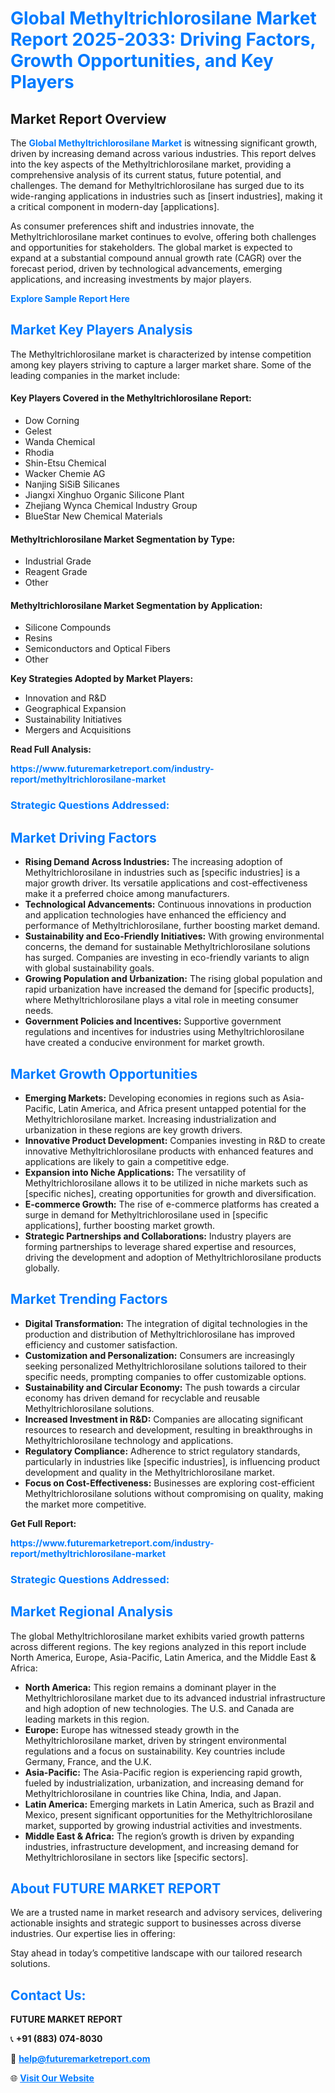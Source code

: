 <h1 style="color: #007BFF;">Global Methyltrichlorosilane Market Report 2025-2033: Driving Factors, Growth Opportunities, and Key Players</h1>

<section id="overview">
<h2>Market Report Overview</h2>
<p>The <a href="https://www.futuremarketreport.com/industry-report/methyltrichlorosilane-market" style="color: #007BFF; text-decoration: none;"><strong>Global Methyltrichlorosilane Market</strong></a> is witnessing significant growth, driven by increasing demand across various industries. This report delves into the key aspects of the Methyltrichlorosilane market, providing a comprehensive analysis of its current status, future potential, and challenges. The demand for Methyltrichlorosilane has surged due to its wide-ranging applications in industries such as [insert industries], making it a critical component in modern-day [applications].</p>
<p>As consumer preferences shift and industries innovate, the Methyltrichlorosilane market continues to evolve, offering both challenges and opportunities for stakeholders. The global market is expected to expand at a substantial compound annual growth rate (CAGR) over the forecast period, driven by technological advancements, emerging applications, and increasing investments by major players.</p>
</section>

<section id="overview">
<p><a href="https://www.futuremarketreport.com/request-sample/reportId=85332" style="color: #007BFF; text-decoration: none;"><strong>Explore Sample Report Here</strong></a></p>
</section>

<section id="key-players">
<h2 style="color: #007BFF;">Market Key Players Analysis</h2>
<p>The Methyltrichlorosilane market is characterized by intense competition among key players striving to capture a larger market share. Some of the leading companies in the market include:</p>
<h4>Key Players Covered in the Methyltrichlorosilane Report:</h4>
<ul><li>Dow Corning</li><li>Gelest</li><li>Wanda Chemical</li><li>Rhodia</li><li>Shin-Etsu Chemical</li><li>Wacker Chemie AG</li><li>Nanjing SiSiB Silicanes</li><li>Jiangxi Xinghuo Organic Silicone Plant</li><li>Zhejiang Wynca Chemical Industry Group</li><li>BlueStar New Chemical Materials</li></ul>
<h4>Methyltrichlorosilane Market Segmentation by Type:</h4>
<ul><li>Industrial Grade</li><li>Reagent Grade</li><li>Other</li></ul>

<h4>Methyltrichlorosilane Market Segmentation by Application:</h4>
<ul><li>Silicone Compounds</li><li>Resins</li><li>Semiconductors and Optical Fibers</li><li>Other</li></ul>
<p><strong>Key Strategies Adopted by Market Players:</strong></p>
<ul>
<li>Innovation and R&D</li>
<li>Geographical Expansion</li>
<li>Sustainability Initiatives</li>
<li>Mergers and Acquisitions</li>
</ul>
</section>

<section>
<p><strong>Read Full Analysis: </strong></p><a href="https://www.futuremarketreport.com/industry-report/methyltrichlorosilane-market" style="color: #007BFF; text-decoration: none;"><strong>https://www.futuremarketreport.com/industry-report/methyltrichlorosilane-market</strong></a>
<h3 style="color: #007BFF;">Strategic Questions Addressed:</h3>
</section>

<section id="driving-factors">
<h2 style="color: #007BFF;">Market Driving Factors</h2>
<ul>
<li><strong>Rising Demand Across Industries:</strong> The increasing adoption of Methyltrichlorosilane in industries such as [specific industries] is a major growth driver. Its versatile applications and cost-effectiveness make it a preferred choice among manufacturers.</li>
<li><strong>Technological Advancements:</strong> Continuous innovations in production and application technologies have enhanced the efficiency and performance of Methyltrichlorosilane, further boosting market demand.</li>
<li><strong>Sustainability and Eco-Friendly Initiatives:</strong> With growing environmental concerns, the demand for sustainable Methyltrichlorosilane solutions has surged. Companies are investing in eco-friendly variants to align with global sustainability goals.</li>
<li><strong>Growing Population and Urbanization:</strong> The rising global population and rapid urbanization have increased the demand for [specific products], where Methyltrichlorosilane plays a vital role in meeting consumer needs.</li>
<li><strong>Government Policies and Incentives:</strong> Supportive government regulations and incentives for industries using Methyltrichlorosilane have created a conducive environment for market growth.</li>
</ul>
</section>

<section id="growth-opportunities">
<h2 style="color: #007BFF;">Market Growth Opportunities</h2>
<ul>
<li><strong>Emerging Markets:</strong> Developing economies in regions such as Asia-Pacific, Latin America, and Africa present untapped potential for the Methyltrichlorosilane market. Increasing industrialization and urbanization in these regions are key growth drivers.</li>
<li><strong>Innovative Product Development:</strong> Companies investing in R&D to create innovative Methyltrichlorosilane products with enhanced features and applications are likely to gain a competitive edge.</li>
<li><strong>Expansion into Niche Applications:</strong> The versatility of Methyltrichlorosilane allows it to be utilized in niche markets such as [specific niches], creating opportunities for growth and diversification.</li>
<li><strong>E-commerce Growth:</strong> The rise of e-commerce platforms has created a surge in demand for Methyltrichlorosilane used in [specific applications], further boosting market growth.</li>
<li><strong>Strategic Partnerships and Collaborations:</strong> Industry players are forming partnerships to leverage shared expertise and resources, driving the development and adoption of Methyltrichlorosilane products globally.</li>
</ul>
</section>

<section id="trending-factors">
<h2 style="color: #007BFF;">Market Trending Factors</h2>
<ul>
<li><strong>Digital Transformation:</strong> The integration of digital technologies in the production and distribution of Methyltrichlorosilane has improved efficiency and customer satisfaction.</li>
<li><strong>Customization and Personalization:</strong> Consumers are increasingly seeking personalized Methyltrichlorosilane solutions tailored to their specific needs, prompting companies to offer customizable options.</li>
<li><strong>Sustainability and Circular Economy:</strong> The push towards a circular economy has driven demand for recyclable and reusable Methyltrichlorosilane solutions.</li>
<li><strong>Increased Investment in R&D:</strong> Companies are allocating significant resources to research and development, resulting in breakthroughs in Methyltrichlorosilane technology and applications.</li>
<li><strong>Regulatory Compliance:</strong> Adherence to strict regulatory standards, particularly in industries like [specific industries], is influencing product development and quality in the Methyltrichlorosilane market.</li>
<li><strong>Focus on Cost-Effectiveness:</strong> Businesses are exploring cost-efficient Methyltrichlorosilane solutions without compromising on quality, making the market more competitive.</li>
</ul>
</section>

<section>
<p><strong>Get Full Report: </strong></p><a href="https://www.futuremarketreport.com/industry-report/methyltrichlorosilane-market" style="color: #007BFF; text-decoration: none;"><strong>https://www.futuremarketreport.com/industry-report/methyltrichlorosilane-market</strong></a>
<h3 style="color: #007BFF;">Strategic Questions Addressed:</h3>
</section>


<section id="regional-analysis">
<h2 style="color: #007BFF;">Market Regional Analysis</h2>
<p>The global Methyltrichlorosilane market exhibits varied growth patterns across different regions. The key regions analyzed in this report include North America, Europe, Asia-Pacific, Latin America, and the Middle East & Africa:</p>
<ul>
<li><strong>North America:</strong> This region remains a dominant player in the Methyltrichlorosilane market due to its advanced industrial infrastructure and high adoption of new technologies. The U.S. and Canada are leading markets in this region.</li>
<li><strong>Europe:</strong> Europe has witnessed steady growth in the Methyltrichlorosilane market, driven by stringent environmental regulations and a focus on sustainability. Key countries include Germany, France, and the U.K.</li>
<li><strong>Asia-Pacific:</strong> The Asia-Pacific region is experiencing rapid growth, fueled by industrialization, urbanization, and increasing demand for Methyltrichlorosilane in countries like China, India, and Japan.</li>
<li><strong>Latin America:</strong> Emerging markets in Latin America, such as Brazil and Mexico, present significant opportunities for the Methyltrichlorosilane market, supported by growing industrial activities and investments.</li>
<li><strong>Middle East & Africa:</strong> The region’s growth is driven by expanding industries, infrastructure development, and increasing demand for Methyltrichlorosilane in sectors like [specific sectors].</li>
</ul>
</section>

<footer>
<h2 style="color: #007BFF;">About FUTURE MARKET REPORT</h2>
<p>We are a trusted name in market research and advisory services, delivering actionable insights and strategic support to businesses across diverse industries. Our expertise lies in offering:</p>

<p>Stay ahead in today’s competitive landscape with our tailored research solutions.</p>

<h2 style="color: #007BFF;">Contact Us:</h2>
<p><strong>FUTURE MARKET REPORT</strong></p>
<p>📞 <strong>+91 (883) 074-8030</strong></p>
<p>📧 <strong><a href="mailto:help@futuremarketreport.com" style="color: #007BFF;">help@futuremarketreport.com</a></strong></p>
<p>🌐 <strong><a href="https://www.futuremarketreport.com/" style="color: #007BFF;">Visit Our Website</a></strong></p>
</footer>